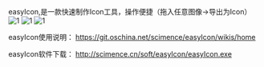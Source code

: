 ﻿easyIcon,是一款快速制作Icon工具，操作便捷（拖入任意图像->导出为Icon）
![1](http://git.oschina.net/uploads/images/2015/1220/155244_524b2f24_334438.png)
![1](http://git.oschina.net/uploads/images/2015/1220/155342_cd1852a7_334438.png)
![1](http://git.oschina.net/uploads/images/2015/1220/155453_56fd9e38_334438.png)

easyIcon使用说明： 
https://git.oschina.net/scimence/easyIcon/wikis/home

easyIcon软件下载：
http://scimence.cn/soft/easyIcon/easyIcon.exe